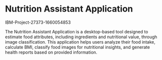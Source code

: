 # Nutrition Assistant Application

IBM-Project-27373-1660054853

The Nutrition Assistant Application is a desktop-based tool designed to estimate food attributes, including ingredients and nutritional value, through image classification. This application helps users analyze their food intake, calculate BMI, classify food images for nutritional insights, and generate health reports based on provided information.
